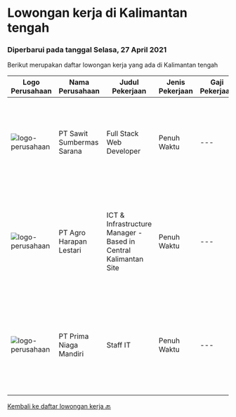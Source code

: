 
  # Lowongan kerja di Kalimantan tengah

  ### Diperbarui pada tanggal Selasa, 27 April 2021

  Berikut merupakan daftar lowongan kerja yang ada di Kalimantan tengah

  |Logo Perusahaan | Nama Perusahaan | Judul Pekerjaan | Jenis Pekerjaan | Gaji Pekerjaan | Lokasi | Deskripsi | Tanggal diunggah | Pranala |
  | -------------- | --------------- | --------------- | --------- | --------- | -------------- | ------- | ----------- | ----------- |
  |![logo-perusahaan](https://image-service-cdn.seek.com.au/afb494d4e3c659c615fbaedc6f711eae8b737878/ee4dce1061f3f616224767ad58cb2fc751b8d2dc)|PT Sawit Sumbermas Sarana|Full Stack Web Developer|Penuh Waktu|---|Kotawaringin Barat|Mengembangkan modul training softskill dan e-learning dengan konsep startup pada android dan web system. Membuat modul training berbasis e-learning....|Sabtu, 24 April 2021|https://www.jobstreet.co.id/id/job/full-stack-web-developer-3503153?token=0~ef8a7eec-df98-4a6b-b204-4db26efff9df&sectionRank=1&jobId=jobstreet-id-job-3503153|
|![logo-perusahaan](https://image-service-cdn.seek.com.au/5a15c6a37865998b09dd27846d75fd36e5d4ffe5/ee4dce1061f3f616224767ad58cb2fc751b8d2dc)|PT Agro Harapan Lestari|ICT & Infrastructure Manager - Based in Central Kalimantan Site|Penuh Waktu|---|Seruyan|Lead ICT division operational planning and projects, organize and negotiate the allocation of IT resources. Develop, implement, and maintain policies,...|Jumat, 23 April 2021|https://www.jobstreet.co.id/id/job/ict-infrastructure-manager-based-in-central-kalimantan-site-3515971?token=0~ef8a7eec-df98-4a6b-b204-4db26efff9df&sectionRank=2&jobId=jobstreet-id-job-3515971|
|![logo-perusahaan](https://image-service-cdn.seek.com.au/09f383ebac65dc70bb542b6d3bc18577c47365ff/ee4dce1061f3f616224767ad58cb2fc751b8d2dc)|PT Prima Niaga Mandiri|Staff IT|Penuh Waktu|---|Kotawaringin Timur|Job Description : Supporting and managing company IT needs from infrastructure and applications, including enhancement Installing and maintaining...|Jumat, 09 April 2021|https://www.jobstreet.co.id/id/job/staff-it-3502598?token=0~ef8a7eec-df98-4a6b-b204-4db26efff9df&sectionRank=3&jobId=jobstreet-id-job-3502598|


  [Kembali ke daftar lowongan kerja 🔙](../README.md#daftar-lowongan-kerja)
  